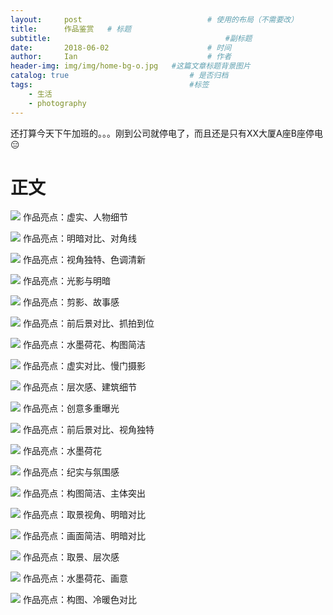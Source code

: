 ```yaml
---
layout:     post             				# 使用的布局（不需要改）
title:      作品鉴赏   # 标题 
subtitle:    					  				#副标题
date:       2018-06-02  					# 时间
author:     Ian                  			# 作者
header-img: img/img/home-bg-o.jpg	#这篇文章标题背景图片
catalog: true                        	# 是否归档
tags:                              		#标签
    - 生活
    - photography
---
```


还打算今天下午加班的。。。刚到公司就停电了，而且还是只有XX大厦A座B座停电😑

# 正文

![](http://uniquezhangqi.oss-cn-shenzhen.aliyuncs.com/blog/2018-06-30-%E7%99%BE%E5%B2%81%E8%80%81%E4%BA%BA.png)
作品亮点：虚实、人物细节

![](http://uniquezhangqi.oss-cn-shenzhen.aliyuncs.com/blog/2018-06-30-%E6%97%A0%E9%A2%98.png)
作品亮点：明暗对比、对角线

![](http://uniquezhangqi.oss-cn-shenzhen.aliyuncs.com/blog/2018-06-30-%E4%BA%AD%E4%BA%AD%E7%8E%89%E7%AB%8B.png)
作品亮点：视角独特、色调清新

![](http://uniquezhangqi.oss-cn-shenzhen.aliyuncs.com/blog/2018-06-30-%E6%97%A0%E8%A8%80.png)
作品亮点：光影与明暗

![](http://uniquezhangqi.oss-cn-shenzhen.aliyuncs.com/blog/2018-06-30-%E9%9D%92%E6%98%A5.png)
作品亮点：剪影、故事感 

![](http://uniquezhangqi.oss-cn-shenzhen.aliyuncs.com/blog/2018-06-30-%E5%BE%85%E6%8B%86%E7%9A%84%E6%88%BF%E5%AD%90-1.png)
作品亮点：前后景对比、抓拍到位 

![](http://uniquezhangqi.oss-cn-shenzhen.aliyuncs.com/blog/2018-06-30-%E8%8D%B7%E8%8A%B1.png)
作品亮点：水墨荷花、构图简洁

![](http://uniquezhangqi.oss-cn-shenzhen.aliyuncs.com/blog/2018-06-30-%E6%97%A0%E9%A2%982.png)
作品亮点：虚实对比、慢门摄影

![](http://uniquezhangqi.oss-cn-shenzhen.aliyuncs.com/blog/2018-06-30-%E9%9B%A8%E5%90%8E.png)
作品亮点：层次感、建筑细节

![](http://uniquezhangqi.oss-cn-shenzhen.aliyuncs.com/blog/2018-06-30-%E6%9C%97%E8%AF%BB%E8%80%85.png)
作品亮点：创意多重曝光

![](http://uniquezhangqi.oss-cn-shenzhen.aliyuncs.com/blog/2018-06-30-%E7%A5%9E%E6%B0%94%E7%9A%84%E7%8B%97%E5%AD%90.png)
作品亮点：前后景对比、视角独特

![](http://uniquezhangqi.oss-cn-shenzhen.aliyuncs.com/blog/2018-06-30-%E8%8D%B7.png)
作品亮点：水墨荷花

![](http://uniquezhangqi.oss-cn-shenzhen.aliyuncs.com/blog/2018-06-30-%E9%80%94%E7%BE%8A.png)
作品亮点：纪实与氛围感

![](http://uniquezhangqi.oss-cn-shenzhen.aliyuncs.com/blog/2018-06-30-%E8%A1%8C%E8%B5%B0.png)
作品亮点：构图简洁、主体突出

![](http://uniquezhangqi.oss-cn-shenzhen.aliyuncs.com/blog/2018-06-30-%E5%A4%A7%E9%9B%A8%E5%B0%86%E8%87%B3.png)
作品亮点：取景视角、明暗对比

![](http://uniquezhangqi.oss-cn-shenzhen.aliyuncs.com/blog/2018-06-30-%E6%99%A8%E9%9B%BE.png)
作品亮点：画面简洁、明暗对比 

![](http://uniquezhangqi.oss-cn-shenzhen.aliyuncs.com/blog/2018-06-30-%E5%A4%A7%E7%BE%8E%E6%96%B0%E7%96%86%E4%B9%8B%E6%B1%9F%E5%B8%83%E6%8B%89%E5%85%8B.png)
作品亮点：取景、层次感

![](http://uniquezhangqi.oss-cn-shenzhen.aliyuncs.com/blog/2018-06-30-%E8%8E%B2.png)
作品亮点：水墨荷花、画意

![](http://uniquezhangqi.oss-cn-shenzhen.aliyuncs.com/blog/2018-06-30-070139.png)
作品亮点：构图、冷暖色对比




